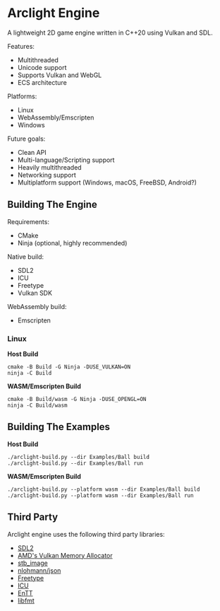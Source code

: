 # Arclight Engine

A lightweight 2D game engine written in C++20 using Vulkan and SDL.

Features:
- Multithreaded
- Unicode support
- Supports Vulkan and WebGL
- ECS architecture

Platforms:
- Linux
- WebAssembly/Emscripten
- Windows

Future goals:
- Clean API
- Multi-language/Scripting support
- Heavily multithreaded
- Networking support
- Multiplatform support (Windows, macOS, FreeBSD, Android?)

## Building The Engine
Requirements:
- CMake
- Ninja (optional, highly recommended)

Native build:
- SDL2
- ICU
- Freetype
- Vulkan SDK

WebAssembly build:
- Emscripten

### Linux
**Host Build**
```shell
cmake -B Build -G Ninja -DUSE_VULKAN=ON
ninja -C Build
```

**WASM/Emscripten Build**
```shell
cmake -B Build/wasm -G Ninja -DUSE_OPENGL=ON
ninja -C Build/wasm
```

## Building The Examples
**Host Build**
```
./arclight-build.py --dir Examples/Ball build
./arclight-build.py --dir Examples/Ball run
```
**WASM/Emscripten Build**
```
./arclight-build.py --platform wasm --dir Examples/Ball build
./arclight-build.py --platform wasm --dir Examples/Ball run
```

## Third Party

Arclight engine uses the following third party libraries:

- [SDL2](http://libsdl.org/)
- [AMD's Vulkan Memory Allocator](https://github.com/GPUOpen-LibrariesAndSDKs/VulkanMemoryAllocator)
- [stb_image](https://github.com/nothings/stb)
- [nlohmann/json](https://github.com/nlohmann/json)
- [Freetype](https://freetype.org)
- [ICU](https://icu.unicode.org/)
- [EnTT](https://github.com/skypjack/entt)
- [libfmt](https://fmt.dev)
